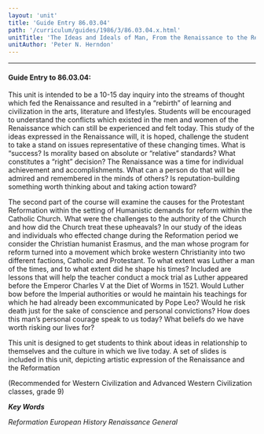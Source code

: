 ```yaml
---
layout: 'unit'
title: 'Guide Entry 86.03.04'
path: '/curriculum/guides/1986/3/86.03.04.x.html'
unitTitle: 'The Ideas and Ideals of Man, From the Renaissance to the Reformation'
unitAuthor: 'Peter N. Herndon'
---
```


<body>
<hr/>
 <h4>
  Guide Entry to 86.03.04:
 </h4>
 This unit is intended to be a 10-15 day inquiry into the streams of thought which fed the Renaissance and resulted in a “rebirth” of learning and civilization in the arts, literature and lifestyles. Students will be encouraged to understand the conflicts which existed in the men and women of the Renaissance which can still be experienced and felt today. This study of the ideas expressed in the Renaissance will, it is hoped, challenge the student to take a stand on issues representative of these changing times. What is “success? Is morality based on absolute or “relative” standards? What constitutes a “right” decision? The Renaissance was a time for individual achievement and accomplishments. What can a person do that will be admired and remembered in the minds of others? Is reputation-building something worth thinking about and taking action toward?
 <p>
  The second part of the course will examine the causes for the Protestant Reformation within the setting of Humanistic demands for reform within the Catholic Church. What were the challenges to the authority of the Church and how did the Church treat these upheavals? In our study of the ideas and individuals who effected change during the Reformation period we consider the Christian humanist Erasmus, and the man whose program for reform turned into a movement which broke western Christianity into two different factions, Catholic and Protestant. To what extent was Luther a man of the times, and to what extent did he shape his times? Included are lessons that will help the teacher conduct a mock trial as Luther appeared before the Emperor Charles V at the Diet of Worms in 1521. Would Luther bow before the Imperial authorities or would he maintain his teachings for which he had already been excommunicated by Pope Leo? Would he risk death just for the sake of conscience and personal convictions? How does this man’s personal courage speak to us today? What beliefs do we have worth risking our lives for?
 </p>
 <p>
  This unit is designed to get students to think about ideas in relationship to themselves and the culture in which we live today. A set of slides is included in this unit, depicting artistic expression of the Renaissance and the Reformation
 </p>
 <p>
  (Recommended for Western Civilization and Advanced Western Civilization classes, grade 9)
 </p>
<p>
  <b>
   <i>
    Key Words
   </i>
  </b>
  <br/>
 </p>
 <p>
  <i>
   Reformation European History Renaissance General
  </i>
 </p>

</body>
